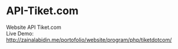 API-Tiket.com
=============

Website API Tiket.com<br />
Live Demo: http://zainalabidin.me/portofolio/website/program/php/tiketdotcom/
